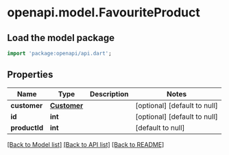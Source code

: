 # openapi.model.FavouriteProduct

## Load the model package
```dart
import 'package:openapi/api.dart';
```

## Properties
Name | Type | Description | Notes
------------ | ------------- | ------------- | -------------
**customer** | [**Customer**](Customer.md) |  | [optional] [default to null]
**id** | **int** |  | [optional] [default to null]
**productId** | **int** |  | [default to null]

[[Back to Model list]](../README.md#documentation-for-models) [[Back to API list]](../README.md#documentation-for-api-endpoints) [[Back to README]](../README.md)


